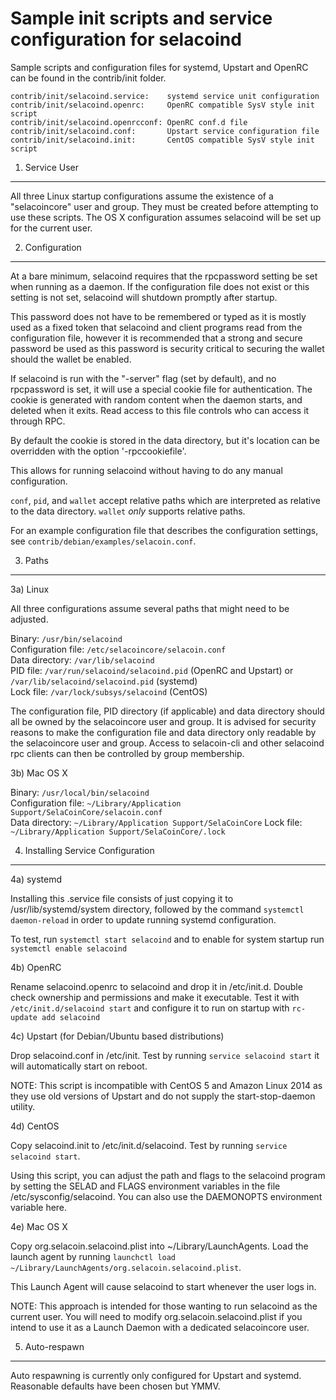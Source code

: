 Sample init scripts and service configuration for selacoind
==========================================================

Sample scripts and configuration files for systemd, Upstart and OpenRC
can be found in the contrib/init folder.

    contrib/init/selacoind.service:    systemd service unit configuration
    contrib/init/selacoind.openrc:     OpenRC compatible SysV style init script
    contrib/init/selacoind.openrcconf: OpenRC conf.d file
    contrib/init/selacoind.conf:       Upstart service configuration file
    contrib/init/selacoind.init:       CentOS compatible SysV style init script

1. Service User
---------------------------------

All three Linux startup configurations assume the existence of a "selacoincore" user
and group.  They must be created before attempting to use these scripts.
The OS X configuration assumes selacoind will be set up for the current user.

2. Configuration
---------------------------------

At a bare minimum, selacoind requires that the rpcpassword setting be set
when running as a daemon.  If the configuration file does not exist or this
setting is not set, selacoind will shutdown promptly after startup.

This password does not have to be remembered or typed as it is mostly used
as a fixed token that selacoind and client programs read from the configuration
file, however it is recommended that a strong and secure password be used
as this password is security critical to securing the wallet should the
wallet be enabled.

If selacoind is run with the "-server" flag (set by default), and no rpcpassword is set,
it will use a special cookie file for authentication. The cookie is generated with random
content when the daemon starts, and deleted when it exits. Read access to this file
controls who can access it through RPC.

By default the cookie is stored in the data directory, but it's location can be overridden
with the option '-rpccookiefile'.

This allows for running selacoind without having to do any manual configuration.

`conf`, `pid`, and `wallet` accept relative paths which are interpreted as
relative to the data directory. `wallet` *only* supports relative paths.

For an example configuration file that describes the configuration settings,
see `contrib/debian/examples/selacoin.conf`.

3. Paths
---------------------------------

3a) Linux

All three configurations assume several paths that might need to be adjusted.

Binary:              `/usr/bin/selacoind`  
Configuration file:  `/etc/selacoincore/selacoin.conf`  
Data directory:      `/var/lib/selacoind`  
PID file:            `/var/run/selacoind/selacoind.pid` (OpenRC and Upstart) or `/var/lib/selacoind/selacoind.pid` (systemd)  
Lock file:           `/var/lock/subsys/selacoind` (CentOS)  

The configuration file, PID directory (if applicable) and data directory
should all be owned by the selacoincore user and group.  It is advised for security
reasons to make the configuration file and data directory only readable by the
selacoincore user and group.  Access to selacoin-cli and other selacoind rpc clients
can then be controlled by group membership.

3b) Mac OS X

Binary:              `/usr/local/bin/selacoind`  
Configuration file:  `~/Library/Application Support/SelaCoinCore/selacoin.conf`  
Data directory:      `~/Library/Application Support/SelaCoinCore`
Lock file:           `~/Library/Application Support/SelaCoinCore/.lock`

4. Installing Service Configuration
-----------------------------------

4a) systemd

Installing this .service file consists of just copying it to
/usr/lib/systemd/system directory, followed by the command
`systemctl daemon-reload` in order to update running systemd configuration.

To test, run `systemctl start selacoind` and to enable for system startup run
`systemctl enable selacoind`

4b) OpenRC

Rename selacoind.openrc to selacoind and drop it in /etc/init.d.  Double
check ownership and permissions and make it executable.  Test it with
`/etc/init.d/selacoind start` and configure it to run on startup with
`rc-update add selacoind`

4c) Upstart (for Debian/Ubuntu based distributions)

Drop selacoind.conf in /etc/init.  Test by running `service selacoind start`
it will automatically start on reboot.

NOTE: This script is incompatible with CentOS 5 and Amazon Linux 2014 as they
use old versions of Upstart and do not supply the start-stop-daemon utility.

4d) CentOS

Copy selacoind.init to /etc/init.d/selacoind. Test by running `service selacoind start`.

Using this script, you can adjust the path and flags to the selacoind program by
setting the SELAD and FLAGS environment variables in the file
/etc/sysconfig/selacoind. You can also use the DAEMONOPTS environment variable here.

4e) Mac OS X

Copy org.selacoin.selacoind.plist into ~/Library/LaunchAgents. Load the launch agent by
running `launchctl load ~/Library/LaunchAgents/org.selacoin.selacoind.plist`.

This Launch Agent will cause selacoind to start whenever the user logs in.

NOTE: This approach is intended for those wanting to run selacoind as the current user.
You will need to modify org.selacoin.selacoind.plist if you intend to use it as a
Launch Daemon with a dedicated selacoincore user.

5. Auto-respawn
-----------------------------------

Auto respawning is currently only configured for Upstart and systemd.
Reasonable defaults have been chosen but YMMV.
